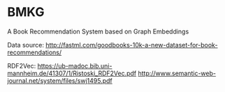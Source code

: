 # BMKG
A Book Recommendation System based on Graph Embeddings

Data source: http://fastml.com/goodbooks-10k-a-new-dataset-for-book-recommendations/

RDF2Vec: https://ub-madoc.bib.uni-mannheim.de/41307/1/Ristoski_RDF2Vec.pdf 
         http://www.semantic-web-journal.net/system/files/swj1495.pdf
